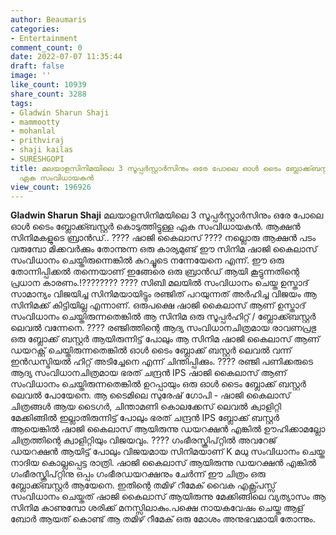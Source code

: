 ```yaml
---
author: Beaumaris
categories:
- Entertainment
comment_count: 0
date: 2022-07-07 11:35:44
draft: false
image: ''
like_count: 10939
share_count: 3288
tags:
- Gladwin Sharun Shaji
- mammootty
- mohanlal
- prithviraj
- shaji kailas
- SURESHGOPI
title: മലയാളസിനിമയിലെ 3 സൂപ്പർസ്റ്റാർസിനും ഒരേ പോലെ ഓൾ ടൈം ബ്ലോക്ക്ബസ്റ്റർ കൊടുത്തിട്ടുള്ള
  ഏക സംവിധായകൻ
view_count: 196926
---
```


**Gladwin Sharun Shaji** മലയാളസിനിമയിലെ 3 സൂപ്പർസ്റ്റാർസിനും ഒരേ പോലെ ഓൾ ടൈം ബ്ലോക്ക്ബസ്റ്റർ കൊടുത്തിട്ടുള്ള ഏക സംവിധായകൻ. ആക്ഷൻ സിനിമകളുടെ ബ്രാൻഡ്.. ???? ഷാജി കൈലാസ് ???? നല്ലൊരു ആക്ഷൻ പടം വരുമ്പോ മിക്കവർക്കും തോന്നുന്ന ഒരു കാര്യമുണ്ട് ഈ സിനിമ ഷാജി കൈലാസ് സംവിധാനം ചെയ്തിരുന്നെങ്കിൽ കുറച്ചൂടെ നന്നേയേനെ എന്ന്. ഈ ഒരു തോന്നിപ്പിക്കൽ തന്നെയാണ് ഇങ്ങേരെ ഒരു ബ്രാൻഡ് ആയി കൂട്ടുന്നതിന്റെ പ്രധാന കാരണം.!???????? ???? സിബി മലയിൽ സംവിധാനം ചെയ്ത ഉസ്താദ് സാമാന്യം വിജയിച്ച സിനിമയായിട്ടും രഞ്ജിത് പറയുന്നത് അർഹിച്ച വിജയം ആ സിനിമക്ക് കിട്ടിയില്ല എന്നാണ്. ഒരുപക്ഷെ ഷാജി കൈലാസ് ആണ് ഉസ്താദ് സംവിധാനം ചെയ്തിരുന്നതെങ്കിൽ ആ സിനിമ ഒരു സൂപ്പർഹിറ്റ്‌ / ബ്ലോക്ക്ബസ്റ്റർ ലെവൽ വന്നേനെ. ???? രഞ്ജിത്തിന്റെ ആദ്യ സംവിധാനചിത്രമായ രാവണപ്രഭു ഒരു ബ്ലോക്ക് ബസ്റ്റർ ആയിരുന്നിട്ട് പോലും ആ സിനിമ ഷാജി കൈലാസ് ആണ് ഡയറക്റ്റ് ചെയ്തിരുന്നതെങ്കിൽ ഓൾ ടൈം ബ്ലോക്ക് ബസ്റ്റർ ലെവൽ വന്ന് ഇൻഡസ്ട്രിയൽ ഹിറ്റ്‌ അടിച്ചേനെ എന്ന് ചിന്തിപ്പിക്കും. ???? രഞ്ജി പണിക്കരുടെ ആദ്യ സംവിധാനചിത്രമായ ഭരത് ചന്ദ്രൻ IPS ഷാജി കൈലാസ് ആണ് സംവിധാനം ചെയ്തിരുന്നതെങ്കിൽ ഉറപ്പായും ഒരു ഓൾ ടൈം ബ്ലോക്ക് ബസ്റ്റർ ലെവൽ പോയേനെ. ആ ടൈമിലെ സുരേഷ് ഗോപി - ഷാജി കൈലാസ് ചിത്രങ്ങൾ ആയ ടൈഗർ, ചിന്താമണി കൊലക്കേസ് ലെവൽ ക്വാളിറ്റി മേക്കിങ്ങിൽ ഇല്ലാതിരുന്നിട്ട് പോലും ഭരത് ചന്ദ്രൻ IPS ബ്ലോക്ക്‌ ബസ്റ്റർ ആയെങ്കിൽ ഷാജി കൈലാസ് ആയിരുന്നു ഡയറക്ഷൻ എങ്കിൽ ഊഹിക്കാമല്ലോ ചിത്രത്തിന്റെ ക്വാളിറ്റിയും വിജയവും. ???? ഗംഭീരസ്ക്രിപ്റ്റിൽ അവറേജ് ഡയറക്ഷൻ ആയിട്ട് പോലും വിജയമായ സിനിമയാണ് K മധു സംവിധാനം ചെയ്ത നാദിയ കൊല്ലപ്പെട്ട രാത്രി. ഷാജി കൈലാസ് ആയിരുന്നു ഡയറക്ഷൻ എങ്കിൽ ഗംഭീരസ്ക്രിപ്റ്റിനു ഒപ്പം ഗംഭീരഡയറക്ഷനും ചേർന്ന് ഈ ചിത്രം ഒരു ബ്ലോക്ക്ബസ്റ്റർ ആയേനെ. ഇതിന്റെ തമിഴ് റീമേക് വൈക എക്സ്പ്രസ്സ്‌ സംവിധാനം ചെയ്തത് ഷാജി കൈലാസ് ആയിരുന്നു മേക്കിങ്ങിലെ വ്യത്യാസം ആ സിനിമ കാണുമ്പോ ശരിക്ക് മനസ്സിലാകും.പക്ഷെ നായകവേഷം ചെയ്ത ആള് ബോർ ആയത് കൊണ്ട് ആ തമിഴ് റീമേക് ഒരു മോശം അനുഭവമായി തോന്നും. &nbsp;